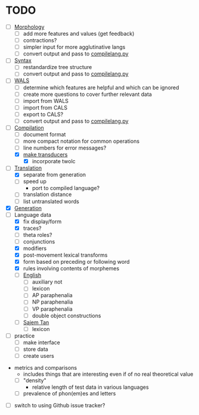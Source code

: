 # TODO

- [ ] [Morphology](interface/morphology.php)
  - [ ] add more features and values (get feedback)
  - [ ] contractions?
  - [ ] simpler input for more agglutinative langs
  - [ ] convert output and pass to [compilelang.py](compilelang.py)
- [ ] [Syntax](interface/syntax.php)
  - [ ] restandardize tree structure
  - [ ] convert output and pass to [compilelang.py](compilelang.py)
- [ ] [WALS](interface/walsfeatures.php)
  - [ ] determine which features are helpful and which can be ignored
  - [ ] create more questions to cover further relevant data
  - [ ] import from WALS
  - [ ] import from CALS
  - [ ] export to CALS?
  - [ ] convert output and pass to [compilelang.py](compilelang.py)
- [ ] [Compilation](compilelang.py)
  - [ ] document format
  - [ ] more compact notation for common operations
  - [ ] line numbers for error messages?
  - [x] [make transducers](maketransducer.py)
    - [x] incorporate twolc
- [ ] [Translation](gentext.py)
  - [x] separate from generation
  - [ ] speed up
    - port to compiled language?
  - [ ] translation distance
  - [ ] list untranslated words
- [x] [Generation](gentext.py)
- [ ] Language data
  - [x] fix display/form
  - [x] traces?
  - [ ] theta roles?
  - [ ] conjunctions
  - [x] modifiers
  - [x] post-movement lexical transforms
  - [x] form based on preceding or following word
  - [x] rules involving contents of morphemes
  - [ ] [English](langs/1)
    - [ ] auxiliary not
    - [ ] lexicon
    - [ ] AP paraphenalia
    - [ ] NP paraphenalia
    - [ ] VP paraphenalia
    - [ ] double object constructions
  - [ ] [Sajem Tan](langs/2)
    - [ ] lexicon
- [ ] practice
  - [ ] make interface
  - [ ] store data
  - [ ] create users
- metrics and comparisons
  - includes things that are interesting even if of no real theoretical value
  - [ ] "density"
    - relative length of test data in various languages
  - [ ] prevalence of phon(em)es and letters
- [ ] switch to using Github issue tracker?
